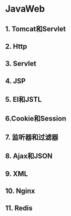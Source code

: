 # JavaWeb

## 1. Tomcat和Servlet

## 2. Http

## 3. Servlet

## 4. JSP

## 5. El和JSTL

## 6.Cookie和Session

## 7. 监听器和过滤器

## 8. Ajax和JSON

## 9. XML

## 10. Nginx

## 11. Redis

